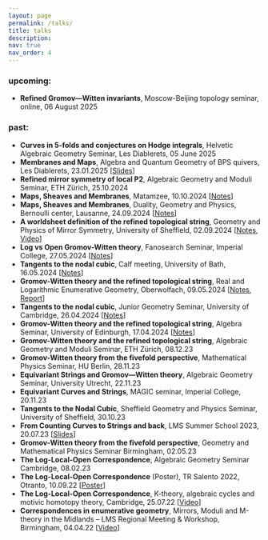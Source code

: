 ```yaml
---
layout: page
permalink: /talks/
title: talks
description: 
nav: true
nav_order: 4
---
```


<h3>upcoming:</h3>
<!-- <p>/</p>-->
<ul>
   <li><b>Refined Gromov—Witten invariants</b>, Moscow-Beijing topology seminar, online, 06 August 2025</li>
</ul>



<h3>past:</h3>
 <ul>
  <li><b>Curves in 5-folds and conjectures on Hodge integrals</b>, Helvetic Algebraic Geometry Seminar, Les Diablerets, 05 June 2025</li>
  <li><b>Membranes and Maps</b>, Algebra and Quantum Geometry of BPS quivers, Les Diablerets, 23.01.2025 [<a href='/assets/pdf/25-01-23-slides_Les_Diablerets.pdf'>Slides</a>]</li>
  <li><b>Refined mirror symmetry of local P2</b>, Algebraic Geometry and Moduli Seminar, ETH Zürich, 25.10.2024</li>
  <li><b>Maps, Sheaves and Membranes</b>, Matamzee, 10.10.2024 [<a href='/assets/pdf/24-09-24-talk_lausanne.pdf'>Notes</a>]</li>
  <li><b>Maps, Sheaves and Membranes</b>, Duality, Geometry and Physics, Bernoulli center, Lausanne, 24.09.2024 [<a href='/assets/pdf/24-09-24-talk_lausanne.pdf'>Notes</a>]</li>
  <li><b>A worldsheet definition of the refined topological string</b>, Geometry and Physics of Mirror Symmetry, University of Sheffield, 02.09.2024 [<a href='/assets/pdf/24-09-02-Sheffield-Ref_Top_WS.pdf'>Notes</a>, <a href='https://echo360.org.uk/media/b3577a20-592c-4397-88c5-90f4b2bfd16f/public'>Video</a>]</li>
  <li><b>Log vs Open Gromov-Witten theory</b>, Fanosearch Seminar, Imperial College, 27.05.2024 [<a href='/assets/pdf/24-05-27-LogVsOpenGW.pdf'>Notes</a>]</li>
  <li><b>Tangents to the nodal cubic</b>, Calf meeting, University of Bath, 16.05.2024 [<a href='/assets/pdf/24-05-16-Tangents-Nodal-Cubic.pdf'>Notes</a>]</li>
  <li><b>Gromov-Witten theory and the refined topological string</b>, Real and Logarithmic Enumerative Geometry, Oberwolfach, 09.05.2024 [<a href='/assets/pdf/24-05-09-GWandRefTopStr.pdf'>Notes</a>, <a href='https://doi.org/10.4171/owr/2024/23'>Report</a>]</li>
  <li><b>Tangents to the nodal cubic</b>, Junior Geometry Seminar, University of Cambridge, 26.04.2024 [<a href='/assets/pdf/24-04-26-Nodal-Cubic-Junior.pdf'>Notes</a>]</li>
  <li><b>Gromov-Witten theory and the refined topological string</b>, Algebra Seminar, University of Edinburgh, 17.04.2024 [<a href='/assets/pdf/24-04-17-GWforRefTopStr.pdf'>Notes</a>]</li>
  <li><b>Gromov-Witten theory and the refined topological string</b>, Algebraic Geometry and Moduli Seminar, ETH Zürich, 08.12.23</li>
  <li><b>Gromov-Witten theory from the fivefold perspective</b>, Mathematical Physics Seminar, HU Berlin, 28.11.23</li> 
  <li><b>Equivariant Strings and Gromov—Witten theory</b>, Algebraic Geometry Seminar, University Utrecht, 22.11.23</li>
  <li><b>Equivariant Curves and Strings</b>, MAGIC seminar, Imperial College, 20.11.23</li>
  <li><b>Tangents to the Nodal Cubic</b>, Sheffield Geometry and Physics Seminar, University of Sheffield, 30.10.23</li>
  <li><b>From Counting Curves to Strings and back</b>, LMS Summer School 2023, 20.07.23 [<a href='/assets/pdf/LMS_school_presentation.pdf'>Slides</a>]</li>
  <li><b>Gromov-Witten theory from the fivefold perspective</b>, Geometry and Mathematical Physics Seminar Birmingham, 02.05.23</li>
  <li><b>The Log-Local-Open Correspondence</b>, Algebraic Geometry Seminar Cambridge, 08.02.23</li>
  <li><b>The Log-Local-Open Correspondence</b> (Poster), TR Salento 2022, Otranto, 10.09.22 [<a href='/assets/pdf/22-09-10-poster_otranto.pdf'>Poster</a>]</li>
  <li><b>The Log-Local-Open Correspondence</b>, K-theory, algebraic cycles and motivic homotopy theory, Cambridge, 25.07.22 [<a href='https://www.newton.ac.uk/seminar/36466/'>Video</a>]</li>
  <li><b>Correspondences in enumerative geometry</b>, Mirrors, Moduli and M-theory in the Midlands – LMS Regional Meeting & Workshop, Birmingham, 04.04.22 [<a href='https://youtu.be/1laBsG7Nik0?si=UZEDOuN5901v5Dmh'>Video</a>]</li>
</ul>

